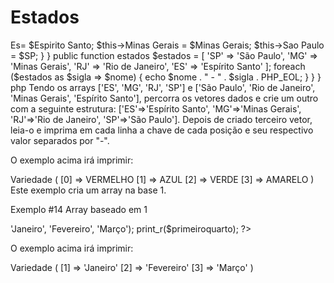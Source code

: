 # Estados
<?php
<!-- <!-- $Estado= array("ES", "MG", "RJ", "SP") ;

class estado {
	
    public string $sigla;

    public string $nome;

   public function __construct(string $sigla, string $EspiritoSanto ) {
        $this->Es= $Espirito Santo;
        $this->Minas Gerais = $Minas Gerais;
        $this->Sao Paulo = $SP;
      
    }
}
public function estados
$estados = [
    'SP' => 'São Paulo',
    'MG' => 'Minas Gerais',
    'RJ' => 'Rio de Janeiro',
    'ES' => 'Espírito Santo'
];

foreach ($estados as $sigla => $nome) {
    echo $nome . " - " . $sigla . PHP_EOL;
}
}


}




php Tendo os arrays ['ES', 'MG', 'RJ', 'SP'] e ['São Paulo', 'Rio de Janeiro', 'Minas Gerais', 'Espírito Santo'], percorra os vetores dados e crie um outro com a seguinte estrutura: ['ES'=>'Espírito Santo', 'MG'=>'Minas Gerais', 'RJ'=>'Rio de Janeiro', 'SP'=>'São Paulo']. Depois de criado terceiro vetor, leia-o e imprima em cada linha a chave de cada posição e seu respectivo valor separados por "-".












<?php
foreach ($colors as &$color) {
    $color = strtoupper($color);
}
unset($color); /* ensure that following writes to
$color will not modify the last array element */

print_r($colors);
?>
O exemplo acima irá imprimir:

Variedade
(
    [0] => VERMELHO
    [1] => AZUL
    [2] => VERDE
    [3] => AMARELO
)
Este exemplo cria um array na base 1.

Exemplo #14 Array baseado em 1

<?php
$primeiroquarto  = array(1 => 'Janeiro', 'Fevereiro', 'Março');
print_r($primeiroquarto);
?>
O exemplo acima irá imprimir:

Variedade
(
    [1] => 'Janeiro'
    [2] => 'Fevereiro'
    [3] => 'Março'
)

























